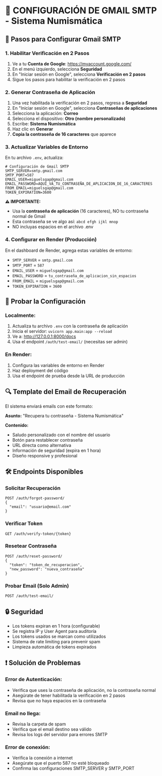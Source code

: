 # 📧 CONFIGURACIÓN DE GMAIL SMTP - Sistema Numismática

## 🔧 Pasos para Configurar Gmail SMTP

### 1. Habilitar Verificación en 2 Pasos
1. Ve a tu **Cuenta de Google**: https://myaccount.google.com/
2. En el menú izquierdo, selecciona **Seguridad**
3. En "Iniciar sesión en Google", selecciona **Verificación en 2 pasos**
4. Sigue los pasos para habilitar la verificación en 2 pasos

### 2. Generar Contraseña de Aplicación
1. Una vez habilitada la verificación en 2 pasos, regresa a **Seguridad**
2. En "Iniciar sesión en Google", selecciona **Contraseñas de aplicaciones**
3. Selecciona la aplicación: **Correo**
4. Selecciona el dispositivo: **Otro (nombre personalizado)**
5. Escribe: **Sistema Numismática**
6. Haz clic en **Generar**
7. **Copia la contraseña de 16 caracteres** que aparece

### 3. Actualizar Variables de Entorno

En tu archivo `.env`, actualiza:

```env
# Configuración de Gmail SMTP
SMTP_SERVER=smtp.gmail.com
SMTP_PORT=587
EMAIL_USER=miguelsgap@gmail.com
EMAIL_PASSWORD=AQUI_VA_TU_CONTRASEÑA_DE_APLICACION_DE_16_CARACTERES
FROM_EMAIL=miguelsgap@gmail.com
TOKEN_EXPIRATION=3600
```

**⚠️ IMPORTANTE:**
- Usa la **contraseña de aplicación** (16 caracteres), NO tu contraseña normal de Gmail
- Esta contraseña se ve algo así: `abcd efgh ijkl mnop`
- NO incluyas espacios en el archivo .env

### 4. Configurar en Render (Producción)

En el dashboard de Render, agrega estas variables de entorno:

- `SMTP_SERVER` = `smtp.gmail.com`
- `SMTP_PORT` = `587`
- `EMAIL_USER` = `miguelsgap@gmail.com`
- `EMAIL_PASSWORD` = `tu_contraseña_de_aplicacion_sin_espacios`
- `FROM_EMAIL` = `miguelsgap@gmail.com`
- `TOKEN_EXPIRATION` = `3600`

## 🧪 Probar la Configuración

### Localmente:
1. Actualiza tu archivo `.env` con la contraseña de aplicación
2. Inicia el servidor: `uvicorn app.main:app --reload`
3. Ve a: http://127.0.0.1:8000/docs
4. Usa el endpoint `/auth/test-email/` (necesitas ser admin)

### En Render:
1. Configura las variables de entorno en Render
2. Haz deployment del código
3. Usa el endpoint de prueba desde la URL de producción

## 🔍 Template del Email de Recuperación

El sistema enviará emails con este formato:

**Asunto:** "Recupera tu contraseña - Sistema Numismática"

**Contenido:**
- Saludo personalizado con el nombre del usuario
- Botón para restablecer contraseña
- URL directa como alternativa
- Información de seguridad (expira en 1 hora)
- Diseño responsive y profesional

## 🛠️ Endpoints Disponibles

### Solicitar Recuperación
```
POST /auth/forgot-password/
{
  "email": "usuario@email.com"
}
```

### Verificar Token
```
GET /auth/verify-token/{token}
```

### Resetear Contraseña
```
POST /auth/reset-password/
{
  "token": "token_de_recuperacion",
  "new_password": "nueva_contraseña"
}
```

### Probar Email (Solo Admin)
```
POST /auth/test-email/
```

## 🔒 Seguridad

- Los tokens expiran en 1 hora (configurable)
- Se registra IP y User Agent para auditoría
- Los tokens usados se marcan como utilizados
- Sistema de rate limiting para prevenir spam
- Limpieza automática de tokens expirados

## ❗ Solución de Problemas

### Error de Autenticación:
- Verifica que uses la contraseña de aplicación, no la contraseña normal
- Asegúrate de tener habilitada la verificación en 2 pasos
- Revisa que no haya espacios en la contraseña

### Email no llega:
- Revisa la carpeta de spam
- Verifica que el email destino sea válido
- Revisa los logs del servidor para errores SMTP

### Error de conexión:
- Verifica la conexión a internet
- Asegúrate que el puerto 587 no esté bloqueado
- Confirma las configuraciones SMTP_SERVER y SMTP_PORT